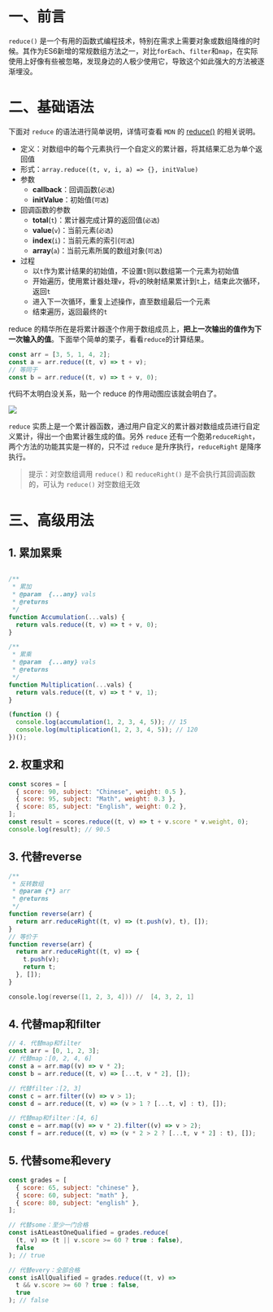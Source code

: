 # 一、前言

`reduce()` 是一个有用的函数式编程技术，特别在需求上需要对象或数组降维的时候。其作为ES6新增的常规数组方法之一，对比`forEach`、`filter`和`map`，在实际使用上好像有些被忽略，发现身边的人极少使用它，导致这个如此强大的方法被逐渐埋没。

# 二、基础语法

下面对 `reduce` 的语法进行简单说明，详情可查看 `MDN` 的 [reduce()](https://developer.mozilla.org/zh-CN/docs/Web/JavaScript/Reference/Global_Objects/Array/reduce) 的相关说明。

- 定义：对数组中的每个元素执行一个自定义的累计器，将其结果汇总为单个返回值
- 形式：`array.reduce((t, v, i, a) => {}, initValue)`
- 参数
  - **callback**：回调函数(`必选`)
  - **initValue**：初始值(`可选`)
- 回调函数的参数
  - **total**(`t`)：累计器完成计算的返回值(`必选`)
  - **value**(`v`)：当前元素(`必选`)
  - **index**(`i`)：当前元素的索引(`可选`)
  - **array**(`a`)：当前元素所属的数组对象(`可选`)
- 过程
  - 以`t`作为累计结果的初始值，不设置`t`则以数组第一个元素为初始值
  - 开始遍历，使用累计器处理`v`，将`v`的映射结果累计到`t`上，结束此次循环，返回`t`
  - 进入下一次循环，重复上述操作，直至数组最后一个元素
  - 结束遍历，返回最终的`t`

reduce 的精华所在是将累计器逐个作用于数组成员上，**把上一次输出的值作为下一次输入的值**。下面举个简单的栗子，看看`reduce`的计算结果。

```js
const arr = [3, 5, 1, 4, 2];
const a = arr.reduce((t, v) => t + v);
// 等同于
const b = arr.reduce((t, v) => t + v, 0);
```

代码不太明白没关系，贴一个 reduce 的作用动图应该就会明白了。

![](https://p3-juejin.byteimg.com/tos-cn-i-k3u1fbpfcp/7ee0cc54777d42498fa32778bd78e6d5~tplv-k3u1fbpfcp-watermark.image)

`reduce` 实质上是一个累计器函数，通过用户自定义的累计器对数组成员进行自定义累计，得出一个由累计器生成的值。另外 `reduce` 还有一个胞弟`reduceRight`，两个方法的功能其实是一样的，只不过 `reduce` 是升序执行，`reduceRight` 是降序执行。

> 提示：对空数组调用 `reduce()` 和 `reduceRight()` 是不会执行其回调函数的，可认为 `reduce()` 对空数组无效

# 三、高级用法

## 1. 累加累乘

```js

/**
 * 累加
 * @param  {...any} vals 
 * @returns 
 */
function Accumulation(...vals) {
  return vals.reduce((t, v) => t + v, 0);
}

/**
 * 累乘
 * @param  {...any} vals 
 * @returns 
 */
function Multiplication(...vals) {
  return vals.reduce((t, v) => t * v, 1);
}
```

```js
(function () {
  console.log(accumulation(1, 2, 3, 4, 5)); // 15
  console.log(multiplication(1, 2, 3, 4, 5)); // 120
})();
```

## 2. 权重求和

```js
const scores = [
  { score: 90, subject: "Chinese", weight: 0.5 },
  { score: 95, subject: "Math", weight: 0.3 },
  { score: 85, subject: "English", weight: 0.2 },
];
const result = scores.reduce((t, v) => t + v.score * v.weight, 0); 
console.log(result); // 90.5
```

## 3. 代替reverse

```js
/**
 * 反转数组
 * @param {*} arr
 * @returns
 */
function reverse(arr) {
  return arr.reduceRight((t, v) => (t.push(v), t), []);
}
// 等价于
function reverse(arr) {
  return arr.reduceRight((t, v) => {
    t.push(v);
    return t;
  }, []);
}
```

```s
console.log(reverse([1, 2, 3, 4])) //  [4, 3, 2, 1]
```

## 4. 代替map和filter

```js
// 4. 代替map和filter
const arr = [0, 1, 2, 3];
// 代替map：[0, 2, 4, 6]
const a = arr.map((v) => v * 2);
const b = arr.reduce((t, v) => [...t, v * 2], []);

// 代替filter：[2, 3]
const c = arr.filter((v) => v > 1);
const d = arr.reduce((t, v) => (v > 1 ? [...t, v] : t), []);

// 代替map和filter：[4, 6]
const e = arr.map((v) => v * 2).filter((v) => v > 2);
const f = arr.reduce((t, v) => (v * 2 > 2 ? [...t, v * 2] : t), []);
```

## 5. 代替some和every

```js
const grades = [
  { score: 65, subject: "chinese" },
  { score: 60, subject: "math" },
  { score: 80, subject: "english" },
];

// 代替some：至少一门合格
const isAtLeastOneQualified = grades.reduce(
  (t, v) => (t || v.score >= 60 ? true : false),
  false
); // true

// 代替every：全部合格
const isAllQualified = grades.reduce((t, v) =>
  t && v.score >= 60 ? true : false,
  true                                   
); // false
```



















